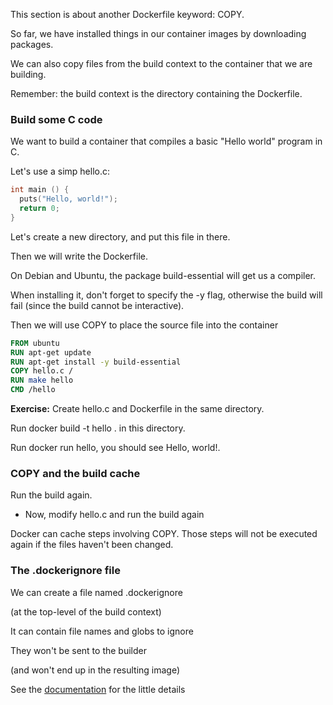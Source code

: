 This section is about another Dockerfile keyword: COPY.

So far, we have installed things in our container images by downloading packages.

We can also copy files from the build context to the container that we are building.

Remember: the build context is the directory containing the Dockerfile.


### Build some C code

We want to build a container that compiles a basic "Hello world" program in C.

Let's use a simp hello.c:

```c
int main () {
  puts("Hello, world!");
  return 0;
}
```
Let's create a new directory, and put this file in there.

Then we will write the Dockerfile.

On Debian and Ubuntu, the package build-essential will get us a compiler.

When installing it, don't forget to specify the -y flag, otherwise the build will fail (since the build cannot be interactive).

Then we will use COPY to place the source file into the container

```Dockerfile
FROM ubuntu
RUN apt-get update
RUN apt-get install -y build-essential
COPY hello.c /
RUN make hello
CMD /hello
```

**Exercise:**
Create hello.c and Dockerfile in the same directory.

Run docker build -t hello . in this directory.

Run docker run hello, you should see Hello, world!.

### COPY and the build cache

Run the build again.

- Now, modify hello.c and run the build again

 Docker can cache steps involving COPY. Those steps will not be executed again if the files haven't been changed.

### The .dockerignore file

We can create a file named .dockerignore

(at the top-level of the build context)

It can contain file names and globs to ignore

They won't be sent to the builder

(and won't end up in the resulting image)

See the [documentation](https://docs.docker.com/engine/reference/builder/#dockerignore-file) for the little details



